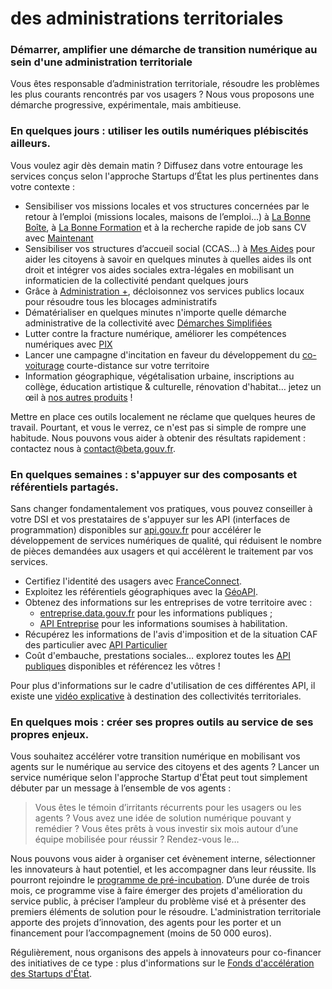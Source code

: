 # des administrations territoriales

### Démarrer, amplifier une démarche de transition numérique au sein d'une administration territoriale

Vous êtes responsable d’administration territoriale, résoudre les problèmes les plus courants rencontrés par vos usagers ? Nous vous proposons une démarche progressive, expérimentale, mais ambitieuse.

###  En quelques jours : utiliser les outils numériques plébiscités ailleurs.

Vous voulez agir dès demain matin ? Diffusez dans votre entourage les services conçus selon l'approche Startups d’État les plus pertinentes dans votre contexte :

* Sensibiliser vos missions locales et vos structures concernées par le retour à l’emploi \(missions locales, maisons de l’emploi…\) à [La Bonne Boîte](http://labonneboite.pole-emploi.fr/), à [La Bonne Formation](http://labonneformation.pole-emploi.fr/) et à la recherche rapide de job sans CV avec [Maintenant](https://maintenant.pole-emploi.fr/)
* Sensibiliser vos structures d’accueil social \(CCAS…\) à [Mes Aides](https://mes-aides.gouv.fr/) pour aider les citoyens à savoir en quelques minutes à quelles aides ils ont droit et intégrer vos aides sociales extra-légales en mobilisant un informaticien de la collectivité pendant quelques jours
* Grâce à [Administration +](https://beta.gouv.fr/startups/aplus.html), décloisonnez vos services publics locaux pour résoudre tous les blocages administratifs
* Dématérialiser en quelques minutes n'importe quelle démarche administrative de la collectivité avec [Démarches Simplifiées](https://www.demarches-simplifiees.fr/)
* Lutter contre la fracture numérique, améliorer les compétences numériques avec [PIX](https://pix.fr)
* Lancer une campagne d'incitation en faveur du développement du [co-voiturage](http://covoiturage.beta.gouv.fr/) courte-distance sur votre territoire
* Information géographique, végétalisation urbaine, inscriptions au collège, éducation artistique & culturelle, rénovation d'habitat… jetez un œil à [nos autres produits](https://beta.gouv.fr/startups/) !

Mettre en place ces outils localement ne réclame que quelques heures de travail. Pourtant, et vous le verrez, ce n'est pas si simple de rompre une habitude. Nous pouvons vous aider à obtenir des résultats rapidement : contactez nous à [contact@beta.gouv.fr](mailto:contact@beta.gouv.fr).

###  En quelques semaines : s'appuyer sur des composants et référentiels partagés.

Sans changer fondamentalement vos pratiques, vous pouvez conseiller à votre DSI et vos prestataires de s'appuyer sur les API \(interfaces de programmation\) disponibles sur [api.gouv.fr](https://api.gouv.fr) pour accélérer le développement de services numériques de qualité, qui réduisent le nombre de pièces demandées aux usagers et qui accélèrent le traitement par vos services.

* Certifiez l'identité des usagers avec [FranceConnect](https://api.gouv.fr/api/franceconnect).
* Exploitez les référentiels géographiques avec la [GéoAPI](https://api.gouv.fr/api/geoapi).
* Obtenez des informations sur les entreprises de votre territoire avec :
  *  [entreprise.data.gouv.fr](https://entreprise.data.gouv.fr/) pour les informations publiques ;
  *  [API Entreprise](https://entreprise.api.gouv.fr/) pour les informations soumises à habilitation.
* Récupérez les informations de l'avis d'imposition et de la situation CAF des particulier avec [API Particulier](https://particulier.api.gouv.fr/)
* Coût d'embauche, prestations sociales… explorez toutes les [API publiques](https://api.gouv.fr/) disponibles et référencez les vôtres !

Pour plus d'informations sur le cadre d'utilisation de ces différentes API, il existe une [vidéo explicative](https://www.dailymotion.com/video/x749pyg) à destination des collectivités territoriales.

###  En quelques mois : créer ses propres outils au service de ses propres enjeux.

Vous souhaitez accélérer votre transition numérique en mobilisant vos agents sur le numérique au service des citoyens et des agents ? Lancer un service numérique selon l'approche Startup d'État peut tout simplement débuter par un message à l’ensemble de vos agents :

> Vous êtes le témoin d’irritants récurrents pour les usagers ou les agents ? Vous avez une idée de solution numérique pouvant y remédier ? Vous êtes prêts à vous investir six mois autour d’une équipe mobilisée pour réussir ? Rendez-vous le…

Nous pouvons vous aider à organiser cet évènement interne, sélectionner les innovateurs à haut potentiel, et les accompagner dans leur réussite. Ils pourront rejoindre le [programme de pré-incubation](https://beta.gouv.fr/preincubation). D’une durée de trois mois, ce programme vise à faire émerger des projets d'amélioration du service public, à préciser l’ampleur du problème visé et à présenter des premiers éléments de solution pour le résoudre. L'administration territoriale apporte des projets d’innovation, des agents pour les porter et un financement pour l’accompagnement \(moins de 50 000 euros\).

Régulièrement, nous organisons des appels à innovateurs pour co-financer des initiatives de ce type : plus d'informations sur le [Fonds d'accélération des Startups d'État](https://blog.beta.gouv.fr/dinsic/2019/04/19/fonds-dacceleration-des-startups-detat-faq/).

